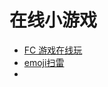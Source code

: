 # 在线小游戏

- [FC 游戏在线玩](https://mklab.eu.org/FCGames/#/)
- [emoji扫雷](http://muan.github.io/emoji-minesweeper/)
- 